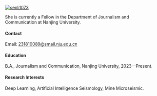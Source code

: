 

[![senli1073](https://img.shields.io/badge/senli1073-github-blue?logo=github)](https://github.com/senli1073)

She is currently a Fellow in the Department of Journalism and Communication at Nanjing University.

#### Contact

Email: 231810089@smail.nju.edu.cn

#### Education
B.A., Journalism and Communication, Nanjing University, 2023—Present.

#### Research Interests
Deep Learning, Artificial Intelligence Seismology, Mine Microseismic.

